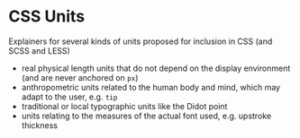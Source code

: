 CSS Units
=========

Explainers for several kinds of units proposed for inclusion in CSS (and SCSS and LESS)

- real physical length units that do not depend on the display environment (and are never anchored on `px`)
- anthropometric units related to the human body and mind, which may adapt to the user, e.g. `tip`
- traditional or local typographic units like the Didot point
- units relating to the measures of the actual font used, e.g. upstroke thickness
